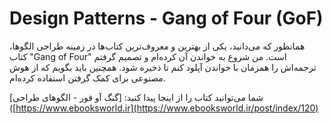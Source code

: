 # Design Patterns - Gang of Four (GoF)

همانطور که می‌دانید، یکی از بهترین و معروف‌ترین کتاب‌ها در زمینه طراحی الگوها، کتاب "Gang of Four" است. من شروع به خواندن آن کرده‌ام و تصمیم گرفتم ترجمه‌اش را همزمان با خواندن آپلود کنم تا ذخیره شود. همچنین باید بگویم که از هوش مصنوعی برای کمک گرفتن استفاده کرده‌ام.

شما می‌توانید کتاب را از اینجا پیدا کنید: [گنگ آو فور - الگوهای طراحی]([https://www.ebooksworld.ir](https://www.ebooksworld.ir/post/index/120)  
